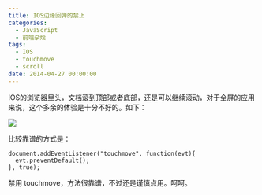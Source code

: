 ```yaml
---
title: IOS边缘回弹的禁止
categories:
  - JavaScript
  - 前端杂烩
tags:
  - IOS
  - touchmove
  - scroll
date: 2014-04-27 00:00:00
---
```



IOS的浏览器里头，文档滚到顶部或者底部，还是可以继续滚动，对于全屏的应用来说，这个多余的体验是十分不好的。如下：

<img src="https://img.alicdn.com/tfs/TB1oyqGa_tYBeNjy1XdXXXXyVXa-300-300.png" loading="lazy" data-original="/blogimgs/2014/04/27/958be2f6-cdf2-11e3-8266-4adf0ab7da7d.jpg" data-source="//cloud.githubusercontent.com/assets/2698003/2810913/958be2f6-cdf2-11e3-8266-4adf0ab7da7d.jpg" />

比较靠谱的方式是：

    document.addEventListener("touchmove", function(evt){
      evt.preventDefault();
    }, true);
    
禁用 touchmove，方法很靠谱，不过还是谨慎点用。呵呵。
